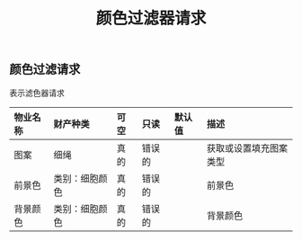 ﻿---
title: 颜色过滤器请求
second_title: Aspose.Cells Cloud Documen
type: docs
url: /zh/specification/model/colorfilterrequest/
description: Aspose.Cells 云模型规范：ColorFilterRequest。轻松处理 Excel 和其他电子表格文档，具有打开、生成、编辑、拆分、合并、比较和转换等功能
weight: 50
---
## **颜色过滤请求**

表示滤色器请求

|物业名称|财产种类|可空|只读|默认值|描述|
|:- |:- |:- |:- |:- |:- |
|图案|细绳|真的|错误的||获取或设置填充图案类型|
|前景色|类别：细胞颜色|真的|错误的||前景色|
|背景颜色|类别：细胞颜色|真的|错误的||背景颜色|

